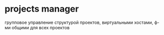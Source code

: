 # projects manager  

групповое управление структурой проектов, виртуальными хостами, ф-ми общими для всех проектов
